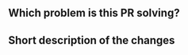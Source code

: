 <!--
Thanks for taking precious time for making a PR.

Before creating a pull request, please make sure:
- Your PR solves one problem for which a issue exist and a solution has been discussed
- You have read the guide for contributing
  - See https://github.com/beatlabs/load/blob/master/CONTRIBUTING
- You signed all your commits (otherwise we won't be able to merge the PR)
  - See https://github.com/beatlabs/load/blob/master/CONTRIBUTING#sign-your-work
- You added unit tests for the new functionality
- You mention in the PR description which issue it is addressing, e.g. "Resolves #123"
-->

## Which problem is this PR solving?

<!-- REQUIRED -->

## Short description of the changes

<!-- REQUIRED -->